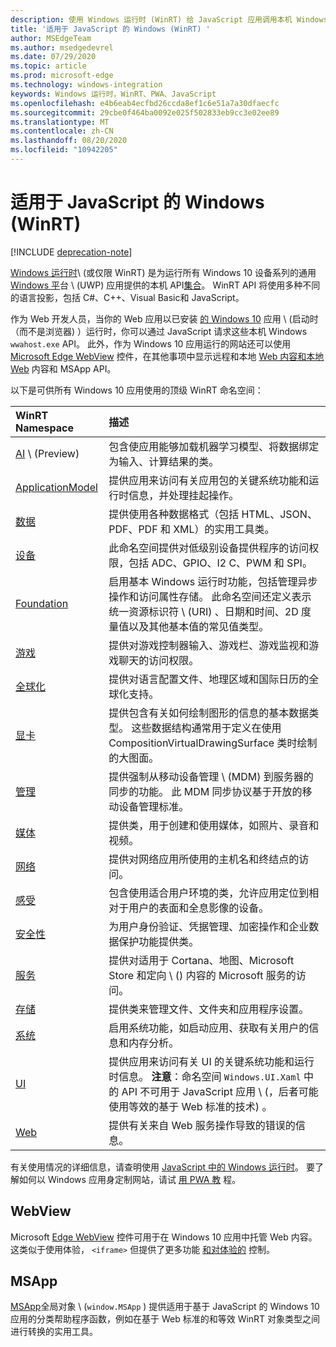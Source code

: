 ```yaml
---
description: 使用 Windows 运行时 (WinRT) 给 JavaScript 应用调用本机 Windows API。
title: '适用于 JavaScript 的 Windows (WinRT) '
author: MSEdgeTeam
ms.author: msedgedevrel
ms.date: 07/29/2020
ms.topic: article
ms.prod: microsoft-edge
ms.technology: windows-integration
keywords: Windows 运行时，WinRT、PWA、JavaScript
ms.openlocfilehash: e4b6eab4ecfbd26ccda8ef1c6e51a7a30dfaecfc
ms.sourcegitcommit: 29cbe0f464ba0092e025f502833eb9cc3e02ee89
ms.translationtype: MT
ms.contentlocale: zh-CN
ms.lasthandoff: 08/20/2020
ms.locfileid: "10942205"
---
```

# 适用于 JavaScript 的 Windows (WinRT)   

[!INCLUDE [deprecation-note](../includes/legacy-edge-note.md)]  

[Windows 运行时](/windows/uwp/get-started/universal-application-platform-guide#how-the-universal-windows-platform-relates-to-windows-runtime-apis)\ (或仅限 WinRT\) 是为运行所有 Windows 10 设备系列的通用[Windows 平](/windows/uwp/get-started/universal-application-platform-guide)台 \ (UWP\) 应用提供的本机 API[集合](/uwp/extension-sdks/device-families-overview)。  WinRT API 将使用多种不同的语言投影，包括 C#、C++、Visual Basic和 JavaScript。  

作为 Web 开发人员，当你的 Web 应用以已安装 [的 Windows 10](../progressive-web-apps-edgehtml/windows-features.md#set-up-and-run-your-universal-windows-app) 应用 \ (启动时（而不是浏览器\) ）运行时，你可以通过 JavaScript 请求这些本机 Windows `wwahost.exe` API。  此外，作为 Windows 10 应用运行的网站还可以使用 [Microsoft Edge WebView](#webview) 控件，在其他事项中显示远程和本地 [Web 内容和本地 Web](#msapp) 内容和 MSApp API。  

以下是可供所有 Windows 10 应用使用的顶级 WinRT 命名空间：  

| WinRT Namespace | 描述 |  
|:--- |:--- |  
| [AI](/uwp/api/windows.AI.MachineLearning.Preview) \ (Preview\)  | 包含使应用能够加载机器学习模型、将数据绑定为输入、计算结果的类。  |  
| [ApplicationModel](/uwp/api/windows.applicationmodel) | 提供应用来访问有关应用包的关键系统功能和运行时信息，并处理挂起操作。  |  
| [数据](/uwp/api/windows.data.html) | 提供使用各种数据格式（包括 HTML、JSON、PDF、PDF 和 XML）的实用工具类。  |  
| [设备](/uwp/api/windows.devices) | 此命名空间提供对低级别设备提供程序的访问权限，包括 ADC、GPIO、I2 C、PWM 和 SPI。  |  
| [Foundation](/uwp/api/windows.foundation) | 启用基本 Windows 运行时功能，包括管理异步操作和访问属性存储。  此命名空间还定义表示统一资源标识符 \ (URI\) 、日期和时间、2D 度量值以及其他基本值的常见值类型。  |  
| [游戏](/uwp/api/windows.gaming.input) |提供对游戏控制器输入、游戏栏、游戏监视和游戏聊天的访问权限。  |  
| [全球化](/uwp/api/windows.globalization) | 提供对语言配置文件、地理区域和国际日历的全球化支持。  |  
| [显卡](/uwp/api/windows.graphics) | 提供包含有关如何绘制图形的信息的基本数据类型。  这些数据结构通常用于定义在使用 CompositionVirtualDrawingSurface 类时绘制的大图面。  |  
| [管理](/uwp/api/windows.management) | 提供强制从移动设备管理 \ (MDM\) 到服务器的同步的功能。  此 MDM 同步协议基于开放的移动设备管理标准。  |  
| [媒体](/uwp/api/windows.media) | 提供类，用于创建和使用媒体，如照片、录音和视频。  |  
| [网络](/uwp/api/windows.networking) | 提供对网络应用所使用的主机名和终结点的访问。  |  
| [感受](/uwp/api/windows.perception) | 包含使用适合用户环境的类，允许应用定位到相对于用户的表面和全息影像的设备。  |  
| [安全性](/uwp/api/windows.security.authentication.identity) | 为用户身份验证、凭据管理、加密操作和企业数据保护功能提供类。  |  
| [服务](/uwp/api/windows.services.cortana) | 提供对适用于 Cortana、地图、Microsoft Store 和定向 \ (\) 内容的 Microsoft 服务的访问。  |  
| [存储](/uwp/api/windows.storage) | 提供类来管理文件、文件夹和应用程序设置。  |  
| [系统](/uwp/api/windows.system) | 启用系统功能，如启动应用、获取有关用户的信息和内存分析。  |  
| [UI](/uwp/api/windows.ui) | 提供应用来访问有关 UI 的关键系统功能和运行时信息。  **注意**：命名空间 `Windows.UI.Xaml` 中的 API 不可用于 JavaScript 应用 \ (，后者可能使用等效的基于 Web 标准的技术\) 。  |  
| [Web](/uwp/api/windows.web) | 提供有关来自 Web 服务操作导致的错误的信息。  |  

有关使用情况的详细信息，请查明使用 [JavaScript 中的 Windows 运行时](./using-the-windows-runtime-in-javascript.md)。  要了解如何以 Windows 应用身定制网站，请试 [用 PWA 教](../progressive-web-apps/windows-features.md) 程。  

## WebView  

Microsoft [Edge WebView](../webview.md) 控件可用于在 Windows 10 应用中托管 Web 内容。  这类似于使用体验， `<iframe>` 但提供了更多功能 [和对体验的](../hosting/webview.md#webview-versus-iframe) 控制。  

## MSApp  

[MSApp](./reference/msapp.md)全局对象 \ (`window.MSApp` \) 提供适用于基于 JavaScript 的 Windows 10 应用的分类帮助程序函数，例如在基于 Web 标准的和等效 WinRT 对象类型之间进行转换的实用工具。  
